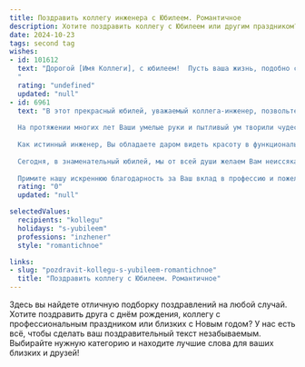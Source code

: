 ```yaml
---
title: Поздравить коллегу инженера с Юбилеем. Романтичное
description: Хотите поздравить коллегу с Юбилеем или другим праздником? Наш ИИ создаст незабываемое поздравление, а вы обязательно выделитесь среди других.  
date: 2024-10-23
tags: second tag
wishes:
- id: 101612
  text: "Дорогой [Имя Коллеги], с юбилеем!  Пусть ваша жизнь, подобно сложной и прекрасной инженерной конструкции, будет прочна, надежна и полна гармонии.  Пусть каждый новый день приносит вдохновение, а каждый проект –  радость свершения.  Пусть любовь и счастье станут прочной основой вашего  счастья,  а ваша душа всегда будет  наполнена  теплотой и светом.  С юбилеем!
  "
  rating: "undefined"
  updated: "null"
- id: 6961
  text: "В этот прекрасный юбилей, уважаемый коллега-инженер, позвольте выразить Вам наше глубочайшее восхищение и самые теплые пожелания.
  
  На протяжении многих лет Ваши умелые руки и пытливый ум творили чудеса инженерной мысли, создавая сооружения, которые стали неотъемлемой частью нашего мира. Ваша работа — это больше, чем просто профессия, это призвание, которое требует не только исключительных знаний, но и романтической души.
  
  Как истинный инженер, Вы обладаете даром видеть красоту в функциональности, находить гармонию в механизмах. Каждый Ваш проект — это маленький шедевр, отражающий Вашу страсть к совершенству и стремление сделать мир лучше.
  
  Сегодня, в знаменательный юбилей, мы от всей души желаем Вам неиссякаемого вдохновения, новых творческих побед и заслуженного признания. Пусть каждый Ваш шаг сопровождает удача, а близкие всегда будут рядом, поддерживая и вдохновляя.
  
  Примите нашу искреннюю благодарность за Ваш вклад в профессию и пожелания долгих и плодотворных лет жизни!"
  rating: "0"
  updated: "null"

selectedValues:
  recipients: "kollegu"
  holidays: "s-yubileem"
  professions: "inzhener"
  style: "romantichnoe"

links:
- slug: "pozdravit-kollegu-s-yubileem-romantichnoe"
  title: "Поздравить коллегу с Юбилеем. Романтичное"
---
```


Здесь вы найдете отличную подборку поздравлений на любой случай. 
Хотите поздравить друга с днём рождения, коллегу с профессиональным праздником или близких с Новым годом? У нас есть всё, чтобы сделать ваш поздравительный текст незабываемым. Выбирайте нужную категорию и находите лучшие слова для ваших близких и друзей!
